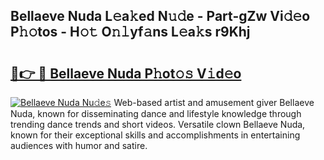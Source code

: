 ## Bellaeve Nuda L𝚎a𝚔ed N𝚞𝚍e - Part-gZw Vi𝚍𝚎o P𝚑𝚘tos - H𝚘𝚝 O𝚗𝚕yf𝚊ns L𝚎a𝚔s r9Khj

# <h2><a href="http://kf7h9up.oniu.top/?m=Bellaeve+Nuda">🔗👉 🔴 Bellaeve Nuda P𝚑ot𝚘𝚜 V𝚒d𝚎o</a></h2>

[![Bellaeve Nuda Nu𝚍e𝚜](https://i.imgur.com/0qMVB7G.gif)](http://kf7h9up.oniu.top/?m=Bellaeve+Nuda)
Web-based artist and amusement giver Bellaeve Nuda, known for disseminating dance and lifestyle knowledge through trending dance trends and short videos. Versatile clown Bellaeve Nuda, known for their exceptional skills and accomplishments in entertaining audiences with humor and satire.  

